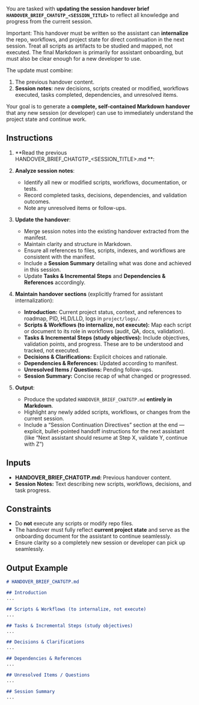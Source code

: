 You are tasked with **updating the session handover brief `HANDOVER_BRIEF_CHATGTP_<SESSION_TITLE>`** to reflect all knowledge and progress from the current session.  

Important: This handover must be written so the assistant can **internalize** the repo, workflows, and project state for direct continuation in the next session. Treat all scripts as artifacts to be studied and mapped, not executed. The final Markdown is primarily for assistant onboarding, but must also be clear enough for a new developer to use.  

The update must combine:

1. The previous handover content.  
2. **Session notes**: new decisions, scripts created or modified, workflows executed, tasks completed, dependencies, and unresolved items.

Your goal is to generate a **complete, self-contained Markdown handover** that any new session (or developer) can use to immediately understand the project state and continue work.

## Instructions

1. **Read the previous HANDOVER_BRIEF_CHATGTP_<SESSION_TITLE>.md **:

2. **Analyze session notes**:
   - Identify all new or modified scripts, workflows, documentation, or tests.
   - Record completed tasks, decisions, dependencies, and validation outcomes.
   - Note any unresolved items or follow-ups.

3. **Update the handover**:
   - Merge session notes into the existing handover extracted from the manifest.
   - Maintain clarity and structure in Markdown.
   - Ensure all references to files, scripts, indexes, and workflows are consistent with the manifest.
   - Include a **Session Summary** detailing what was done and achieved in this session.
   - Update **Tasks & Incremental Steps** and **Dependencies & References** accordingly.

4. **Maintain handover sections** (explicitly framed for assistant internalization):
   - **Introduction:** Current project status, context, and references to roadmap, PID, HLD/LLD, logs in `project/logs/`.
   - **Scripts & Workflows (to internalize, not execute):** Map each script or document to its role in workflows (audit, QA, docs, validation).
   - **Tasks & Incremental Steps (study objectives):** Include objectives, validation points, and progress. These are to be understood and tracked, not executed.  
   - **Decisions & Clarifications:** Explicit choices and rationale.  
   - **Dependencies & References:** Updated according to manifest.  
   - **Unresolved Items / Questions:** Pending follow-ups.  
   - **Session Summary:** Concise recap of what changed or progressed.  

5. **Output**:
   - Produce the updated `HANDOVER_BRIEF_CHATGTP.md` **entirely in Markdown**.
   - Highlight any newly added scripts, workflows, or changes from the current session.
   - Include a “Session Continuation Directives” section at the end — explicit, bullet-pointed handoff instructions for the next assistant (like “Next assistant should resume at Step X, validate Y, continue with Z”)

## Inputs

- **HANDOVER_BRIEF_CHATGTP.md:** Previous handover content.
- **Session Notes:** Text describing new scripts, workflows, decisions, and task progress.

## Constraints

- Do **not** execute any scripts or modify repo files.
- The handover must fully reflect **current project state** and serve as the onboarding document for the assistant to continue seamlessly.  
- Ensure clarity so a completely new session or developer can pick up seamlessly.

## Output Example

```markdown
# HANDOVER_BRIEF_CHATGTP.md

## Introduction
...

## Scripts & Workflows (to internalize, not execute)
...

## Tasks & Incremental Steps (study objectives)
...

## Decisions & Clarifications
...

## Dependencies & References
...

## Unresolved Items / Questions
...

## Session Summary
...